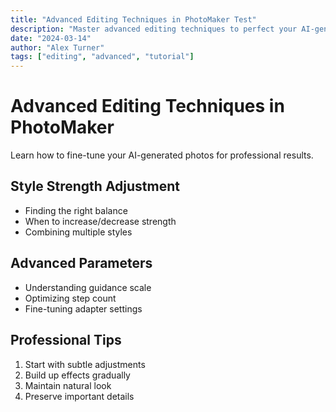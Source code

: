 ```yaml
---
title: "Advanced Editing Techniques in PhotoMaker Test"
description: "Master advanced editing techniques to perfect your AI-generated photos"
date: "2024-03-14"
author: "Alex Turner"
tags: ["editing", "advanced", "tutorial"]
---
```


# Advanced Editing Techniques in PhotoMaker

Learn how to fine-tune your AI-generated photos for professional results.

## Style Strength Adjustment

- Finding the right balance
- When to increase/decrease strength
- Combining multiple styles

## Advanced Parameters

- Understanding guidance scale
- Optimizing step count
- Fine-tuning adapter settings

## Professional Tips

1. Start with subtle adjustments
2. Build up effects gradually
3. Maintain natural look
4. Preserve important details